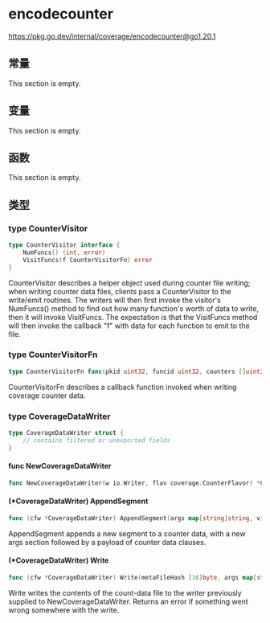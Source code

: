 # encodecounter

https://pkg.go.dev/internal/coverage/encodecounter@go1.20.1








  

## 常量 

This section is empty.

## 变量

This section is empty.

## 函数

This section is empty.

## 类型

### type CounterVisitor 

``` go
type CounterVisitor interface {
	NumFuncs() (int, error)
	VisitFuncs(f CounterVisitorFn) error
}
```

CounterVisitor describes a helper object used during counter file writing; when writing counter data files, clients pass a CounterVisitor to the write/emit routines. The writers will then first invoke the visitor's NumFuncs() method to find out how many function's worth of data to write, then it will invoke VisitFuncs. The expectation is that the VisitFuncs method will then invoke the callback "f" with data for each function to emit to the file.

### type CounterVisitorFn 

``` go
type CounterVisitorFn func(pkid uint32, funcid uint32, counters []uint32) error
```

CounterVisitorFn describes a callback function invoked when writing coverage counter data.

### type CoverageDataWriter 

``` go
type CoverageDataWriter struct {
	// contains filtered or unexported fields
}
```

#### func NewCoverageDataWriter 

``` go
func NewCoverageDataWriter(w io.Writer, flav coverage.CounterFlavor) *CoverageDataWriter
```

#### (*CoverageDataWriter) AppendSegment 

``` go
func (cfw *CoverageDataWriter) AppendSegment(args map[string]string, visitor CounterVisitor) error
```

AppendSegment appends a new segment to a counter data, with a new args section followed by a payload of counter data clauses.

#### (*CoverageDataWriter) Write 

``` go
func (cfw *CoverageDataWriter) Write(metaFileHash [16]byte, args map[string]string, visitor CounterVisitor) error
```

Write writes the contents of the count-data file to the writer previously supplied to NewCoverageDataWriter. Returns an error if something went wrong somewhere with the write.